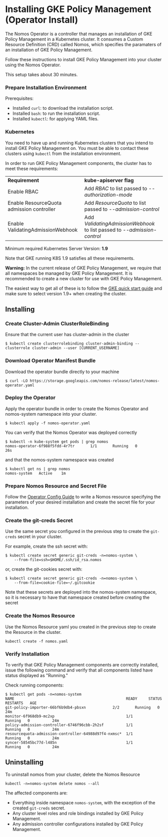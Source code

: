 # Installing GKE Policy Management (Operator Install)

The Nomos Operator is a controller that manages an installation of GKE Policy Management in a Kubernetes cluster. It consumes a Custom Resource Definition (CRD) called Nomos, which specifies the paramaters of an installation of GKE Policy Management.

Follow these instructions to install GKE Policy Management into your cluster using the Nomos Operator.

This setup takes about 30 minutes.

### Prepare Installation Environment

Prerequisites:

*   Installed `curl`: to download the installation script.
*   Installed `bash`: to run the installation script.
*   Installed `kubectl`: for applying YAML files.

### Kubernetes

You need to have up and running Kubernetes clusters that you intend to install
GKE Policy Management on. You must be able to contact these clusters using
`kubectl` from the installation environment.

In order to run GKE Policy Management components, the cluster has to meet these
requirements:

<table>
  <tr>
   <td><strong>Requirement</strong>
   </td>
   <td><strong>kube-apiserver flag</strong>
   </td>
  </tr>
  <tr>
   <td>Enable RBAC
   </td>
   <td>Add <em>RBAC</em> to list passed to <em>--authorization-mode</em>
   </td>
  </tr>
  <tr>
   <td>Enable ResourceQuota admission controller
   </td>
   <td>Add <em>ResourceQuota</em> to list passed to <em>--admission-control</em>
   </td>
  </tr>
  <tr>
   <td>Enable ValidatingAdmissionWebhook
   </td>
   <td>Add <em>ValidatingAdmissionWebhook</em> to list passed to <em>--admission-control</em>
   </td>
  </tr>
</table>

Minimum required Kubernetes Server Version: **1.9**

Note that GKE running K8S 1.9 satisfies all these requirements.

**Warning:** In the current release of GKE Policy Management, we require that
all namespaces be managed by GKE Policy Management. It is recommended to create
a new cluster for use with GKE Policy Management.

The easiest way to get all of these is to follow the
[GKE quick start guide](https://cloud.google.com/kubernetes-engine/docs/quickstart)
and make sure to select version 1.9+ when creating the cluster.

## Installing

### Create Cluster-Admin ClusterRoleBinding
Ensure that the current user has cluster-admin in the cluster

```$bash
$ kubectl create clusterrolebinding cluster-admin-binding --clusterrole cluster-admin --user [CURRENT_USERNAME]
```

### Download Operator Manifest Bundle
Download the operator bundle directly to your machine

```$bash
$ curl -LO https://storage.googleapis.com/nomos-release/latest/nomos-operator.yaml
```

### Deploy the Operator
Apply the operator bundle in order to create the Nomos Operator and nomos-system namespace into your cluster.

```$bash
$ kubectl apply -f nomos-operator.yaml
```

You can verify that the Nomos Operator was deployed correctly
```$bash
$ kubectl -n kube-system get pods | grep nomos
nomos-operator-6f988f5fdd-4r7tr       1/1       Running   0          26s
```

and that the nomos-system namespace was created
```$bash
$ kubectl get ns | grep nomos
nomos-system   Active    1m
```

### Prepare Nomos Resource and Secret File
Follow the [Operator Config Guide](nomos_config.md) to write a Nomos resource specifying the parameters of your desired installation and create the secret file for your installation.

### Create the git-creds Secret

Use the same secret you configured in the previous step to create the `git-creds` secret in your cluster.

For example, create the ssh secret with:

```console
$ kubectl create secret generic git-creds -n=nomos-system \
    --from-file=ssh=$HOME/.ssh/id_rsa.nomos
```

or, create the git-cookies secret with:

```console
$ kubectl create secret generic git-creds -n=nomos-system \
    --from-file=cookie-file=~/.gitcookie
```

Note that these secrets are deployed into the nomos-system namespace, so it is necessary to have that namespace created before creating the secret

### Create the Nomos Resource

Use the Nomos Resource yaml you created in the previous step to create the Resource in the cluster.

```$bash
kubectl create -f nomos.yaml
```

### Verify Installation

To verify that GKE Policy Management components are correctly installed, issue
the following command and verify that all components listed have status
displayed as "Running."

Check running components:

```console
$ kubectl get pods -n=nomos-system
NAME                                                  READY     STATUS    RESTARTS   AGE
git-policy-importer-66bf6b9db4-pbsxn            2/2       Running   0          24m
monitor-6f968db9-mc2xp                                1/1       Running   0          24m
policy-admission-controller-6746f96cbb-2h2sf          1/1       Running   0          24m
resourcequota-admission-controller-64988d97f4-nxmsc*  1/1       Running   0          24m
syncer-58545bc77d-l485n                               1/1       Running   0          24m
```

## Uninstalling

To uninstall nomos from your cluster, delete the Nomos Resource

```$bash
kubectl -n=nomos-system delete nomos --all
```

The affected components are:

*   Everything inside namespace `nomos-system`, with the exception of the created `git-creds` secret.
*   Any cluster level roles and role bindings installed by GKE Policy
    Management.
*   Any admission controller configurations installed by GKE Policy Management.
